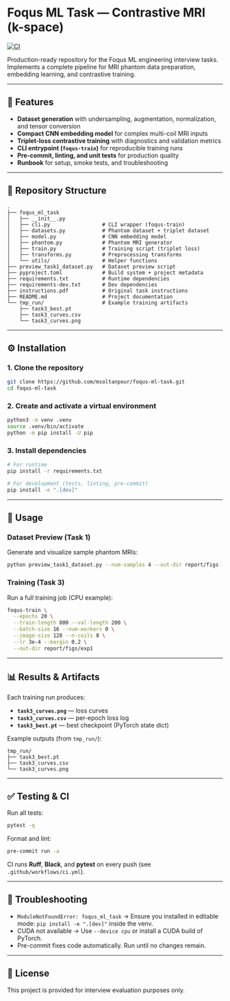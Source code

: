 # Foqus ML Task — Contrastive MRI (k-space)

[![CI](https://github.com/msoltanpour/foqus-ml-task/actions/workflows/ci.yml/badge.svg?branch=dev_mohsen)](https://github.com/msoltanpour/foqus-ml-task/actions/workflows/ci.yml)




Production-ready repository for the Foqus ML engineering interview tasks.
Implements a complete pipeline for MRI phantom data preparation, embedding learning, and contrastive training.

---

## 📌 Features
- **Dataset generation** with undersampling, augmentation, normalization, and tensor conversion
- **Compact CNN embedding model** for complex multi-coil MRI inputs
- **Triplet-loss contrastive training** with diagnostics and validation metrics
- **CLI entrypoint (`foqus-train`)** for reproducible training runs
- **Pre-commit, linting, and unit tests** for production quality
- **Runbook** for setup, smoke tests, and troubleshooting

---

## 📂 Repository Structure
```text
.
├── foqus_ml_task
│   ├── __init__.py
│   ├── cli.py                 # CLI wrapper (foqus-train)
│   ├── datasets.py            # Phantom dataset + triplet dataset
│   ├── model.py               # CNN embedding model
│   ├── phantom.py             # Phantom MRI generator
│   ├── train.py               # Training script (triplet loss)
│   ├── transforms.py          # Preprocessing transforms
│   └── utils/                 # Helper functions
├── preview_task1_dataset.py   # Dataset preview script
├── pyproject.toml             # Build system + project metadata
├── requirements.txt           # Runtime dependencies
├── requirements-dev.txt       # Dev dependencies
├── instructions.pdf           # Original task instructions
├── README.md                  # Project documentation
└── tmp_run/                   # Example training artifacts
    ├── task3_best.pt
    ├── task3_curves.csv
    └── task3_curves.png
```

---

## ⚙️ Installation

### 1. Clone the repository
```bash
git clone https://github.com/msoltanpour/foqus-ml-task.git
cd foqus-ml-task
```

### 2. Create and activate a virtual environment
```bash
python3 -m venv .venv
source .venv/bin/activate
python -m pip install -U pip
```

### 3. Install dependencies
```bash
# For runtime
pip install -r requirements.txt

# For development (tests, linting, pre-commit)
pip install -e ".[dev]"
```

---

## 🚀 Usage

### Dataset Preview (Task 1)
Generate and visualize sample phantom MRIs:
```bash
python preview_task1_dataset.py --num-samples 4 --out-dir report/figs
```

### Training (Task 3)
Run a full training job (CPU example):
```bash
foqus-train \
  --epochs 20 \
  --train-length 800 --val-length 200 \
  --batch-size 16 --num-workers 0 \
  --image-size 128 --n-coils 8 \
  --lr 3e-4 --margin 0.2 \
  --out-dir report/figs/exp1
```

---

## 📊 Results & Artifacts

Each training run produces:
- **`task3_curves.png`** — loss curves
- **`task3_curves.csv`** — per-epoch loss log
- **`task3_best.pt`** — best checkpoint (PyTorch state dict)

Example outputs (from `tmp_run/`):
```
tmp_run/
├── task3_best.pt
├── task3_curves.csv
└── task3_curves.png
```

---

## ✅ Testing & CI

Run all tests:
```bash
pytest -q
```

Format and lint:
```bash
pre-commit run -a
```

CI runs **Ruff**, **Black**, and **pytest** on every push (see `.github/workflows/ci.yml`).

---

## 🔧 Troubleshooting
- `ModuleNotFoundError: foqus_ml_task` → Ensure you installed in editable mode:
  `pip install -e ".[dev]"` inside the venv.
- CUDA not available → Use `--device cpu` or install a CUDA build of PyTorch.
- Pre-commit fixes code automatically. Run until no changes remain.

---

## 📜 License
This project is provided for interview evaluation purposes only.



